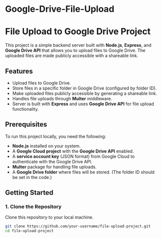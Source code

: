 # Google-Drive-File-Upload



# File Upload to Google Drive Project

This project is a simple backend server built with **Node.js**, **Express**, and **Google Drive API** that allows you to upload files to Google Drive. The uploaded files are made publicly accessible with a shareable link.

## Features

- Upload files to Google Drive.
- Store files in a specific folder in Google Drive (configured by folder ID).
- Make uploaded files publicly accessible by generating a shareable link.
- Handles file uploads through **Multer** middleware.
- Server is built with **Express** and uses **Google Drive API** for file upload functionality.

## Prerequisites

To run this project locally, you need the following:

- **Node.js** installed on your system.
- A **Google Cloud project** with the **Google Drive API** enabled.
- A **service account key** (JSON format) from Google Cloud to authenticate with the Google Drive API.
- **Multer** package for handling file uploads.
- A **Google Drive folder** where files will be stored. (The folder ID should be set in the code.)

## Getting Started

### 1. Clone the Repository

Clone this repository to your local machine.

```bash
git clone https://github.com/your-username/file-upload-project.git
cd file-upload-project
